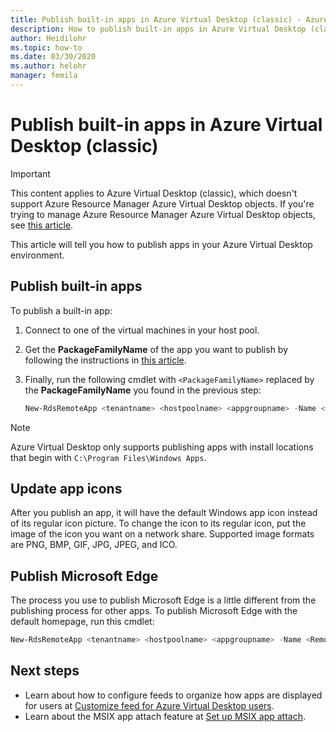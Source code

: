 ```yaml
---
title: Publish built-in apps in Azure Virtual Desktop (classic) - Azure
description: How to publish built-in apps in Azure Virtual Desktop (classic).
author: Heidilohr
ms.topic: how-to
ms.date: 03/30/2020
ms.author: helohr
manager: femila
---
```

# Publish built-in apps in Azure Virtual Desktop (classic)

>[!IMPORTANT]
>This content applies to Azure Virtual Desktop (classic), which doesn't support Azure Resource Manager Azure Virtual Desktop objects. If you're trying to manage Azure Resource Manager Azure Virtual Desktop objects, see [this article](../publish-apps.md).

This article will tell you how to publish apps in your Azure Virtual Desktop environment.

## Publish built-in apps

To publish a built-in app:

1. Connect to one of the virtual machines in your host pool.
2. Get the **PackageFamilyName** of the app you want to publish by following the instructions in [this article](/powershell/module/appx/get-appxpackage).
3. Finally, run the following cmdlet with `<PackageFamilyName>` replaced by the **PackageFamilyName** you found in the previous step:

   ```powershell
   New-RdsRemoteApp <tenantname> <hostpoolname> <appgroupname> -Name <remoteappname> -FriendlyName <RemoteAppName> -FilePath "shell:appsFolder\<PackageFamilyName>!App"
   ```

>[!NOTE]
> Azure Virtual Desktop only supports publishing apps with install locations that begin with `C:\Program Files\Windows Apps`.

## Update app icons

After you publish an app, it will have the default Windows app icon instead of its regular icon picture. To change the icon to its regular icon, put the image of the icon you want on a network share. Supported image formats are PNG, BMP, GIF, JPG, JPEG, and ICO.

## Publish Microsoft Edge

The process you use to publish Microsoft Edge is a little different from the publishing process for other apps. To publish Microsoft Edge with the default homepage, run this cmdlet:

```powershell
New-RdsRemoteApp <tenantname> <hostpoolname> <appgroupname> -Name <RemoteAppName> -FriendlyName <RemoteAppName> -FilePath "shell:Appsfolder\Microsoft.MicrosoftEdge_8wekyb3d8bbwe!MicrosoftEdge"
```

## Next steps

- Learn about how to configure feeds to organize how apps are displayed for users at [Customize feed for Azure Virtual Desktop users](customize-feed-virtual-desktop-users-2019.md).
- Learn about the MSIX app attach feature at [Set up MSIX app attach](../app-attach.md).

